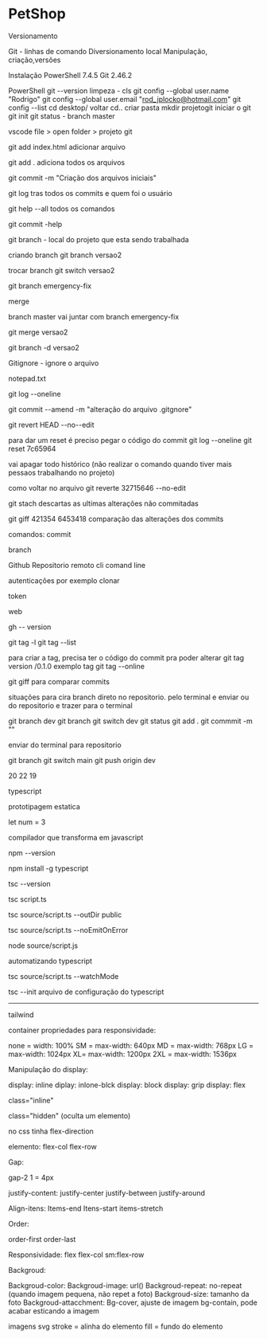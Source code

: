 # PetShop

Versionamento

Git - linhas de comando
Diversionamento local
Manipulação, criação,versões

Instalação
PowerShell 7.4.5
Git 2.46.2

PowerShell
git --version
limpeza - cls
git config --global user.name "Rodrigo"
git config --global user.email "rod_jplocko@hotmail.com"
git config --list
cd desktop/
voltar cd..
criar pasta mkdir projetogit
iniciar o git git init
git status - branch master

vscode
file > open folder > projeto git

git add index.html adicionar arquivo

git add . adiciona todos os arquivos

git commit -m "Criação dos arquivos iniciais"

git log tras todos os commits e quem foi o usuário

git help --all todos os comandos

git commit -help 

git branch - local do projeto que esta sendo trabalhada

criando branch git branch versao2

trocar branch git switch versao2

git branch emergency-fix 

merge 

branch master vai juntar com branch emergency-fix

git merge versao2

git branch -d versao2

Gitignore - ignore o arquivo

notepad.txt

git log --oneline

git commit --amend -m "alteração do arquivo .gitgnore"

git revert HEAD --no--edit

para dar um reset é preciso pegar o código do commit
git log --oneline
git reset 7c65964

vai apagar todo histórico (não realizar o comando quando tiver mais pessaos trabalhando no projeto)

como voltar no arquivo
git reverte 32715646 --no-edit

git stach
descartas as ultimas alterações não commitadas

git giff 421354 6453418
comparação das alterações dos commits


comandos:
commit

branch


Github
Repositorio remoto
cli 
comand line

autenticações por exemplo clonar

token

web

gh -- version

git tag -l
git tag --list

para criar a tag, precisa ter o código do commit pra poder alterar
git tag version /0.1.0 exemplo tag
git tag --online

git giff 
para comparar commits

situações para cira branch direto no repositorio.
pelo terminal e enviar ou do repositorio e trazer para o terminal

git branch dev
git branch
git switch dev
git status
git add .
git commmit -m ""


enviar do terminal para repositorio

git branch
git switch main
git push origin dev

20
22
19


typescript

prototipagem estatica

let num = 3 

compilador que transforma em javascript


npm --version

npm install -g typescript

tsc --version

tsc script.ts

tsc source/script.ts --outDir public

tsc source/script.ts --noEmitOnError

node source/script.js

automatizando typescript


tsc source/script.ts --watchMode

tsc --init arquivo de configuração do typescript

--------------------
tailwind

container propriedades para responsividade:

none = width: 100%
SM = max-width: 640px
MD = max-width: 768px
LG = max-width: 1024px
XL= max-width: 1200px
2XL = max-width: 1536px

Manipulação do display:

display: inline
diplay: inlone-blck
display: block
display: grip
display: flex

class="inline"

class="hidden" (oculta um elemento)

no css tinha flex-direction

elemento: 
flex-col
flex-row

Gap:

gap-2
1 = 4px

justify-content:
justify-center
justify-between
justify-around

Align-itens:
Items-end
Itens-start
items-stretch

Order:

order-first
order-last

Responsividade:
flex flex-col sm:flex-row

Backgroud:

Backgroud-color:
Backgroud-image: url() 
Backgroud-repeat: no-repeat (quando imagem pequena, não repet a foto)
Backgroud-size: tamanho da foto
Backgroud-attacchment:
Bg-cover, ajuste de imagem
bg-contain,  pode acabar esticando a imagem

imagens svg
stroke = alinha do elemento
fill = fundo do elemento

